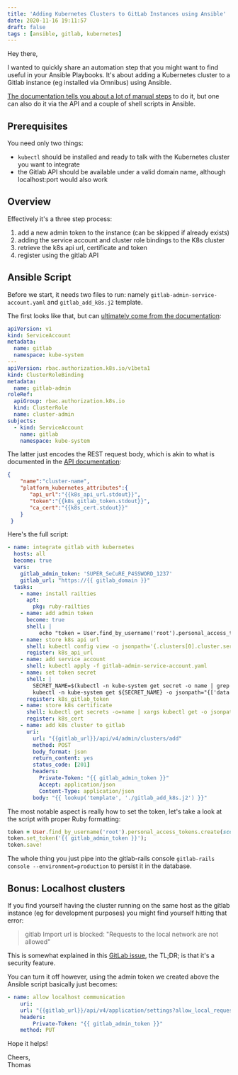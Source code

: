 ```yaml
---
title: 'Adding Kubernetes Clusters to GitLab Instances using Ansible'
date: 2020-11-16 19:11:57
draft: false
tags : [ansible, gitlab, kubernetes]
---
```


Hey there,

I wanted to quickly share an automation step that you might want to find useful in your Ansible Playbooks. 
It's about adding a Kubernetes cluster to a Gitlab instance (eg installed via Omnibus) using Ansible. 

[The documentation tells you about a lot of manual steps](https://docs.gitlab.com/ee/user/project/clusters/add_remove_clusters.html#existing-kubernetes-cluster) to do it, but one can also do it via the API and a couple of shell scripts in Ansible. 

## Prerequisites

You need only two things: 

* `kubectl` should be installed and ready to talk with the Kubernetes cluster you want to integrate
* the Gitlab API should be available under a valid domain name, although localhost:port would also work

## Overview

Effectively it's a three step process:

1. add a new admin token to the instance (can be skipped if already exists)
2. adding the service account and cluster role bindings to the K8s cluster
3. retrieve the k8s api url, certificate and token
4. register using the gitlab API

## Ansible Script

Before we start, it needs two files to run: namely `gitlab-admin-service-account.yaml` and `gitlab_add_k8s.j2` template.

The first looks like that, but can [ultimately come from the documentation](https://docs.gitlab.com/ee/user/project/clusters/add_remove_clusters.html#existing-kubernetes-cluster):

```yaml
apiVersion: v1
kind: ServiceAccount
metadata:
  name: gitlab
  namespace: kube-system
---
apiVersion: rbac.authorization.k8s.io/v1beta1
kind: ClusterRoleBinding
metadata:
  name: gitlab-admin
roleRef:
  apiGroup: rbac.authorization.k8s.io
  kind: ClusterRole
  name: cluster-admin
subjects:
  - kind: ServiceAccount
    name: gitlab
    namespace: kube-system
```

The latter just encodes the REST request body, which is akin to what is documented in the [API documentation](https://docs.gitlab.com/ee/api/project_clusters.html#add-existing-cluster-to-project):

```json
{
    "name":"cluster-name",
    "platform_kubernetes_attributes":{
       "api_url":"{{k8s_api_url.stdout}}", 
       "token":"{{k8s_gitlab_token.stdout}}",
       "ca_cert":"{{k8s_cert.stdout}}"
    }
 }
```

Here's the full script:  
```yaml
- name: integrate gitlab with kubernetes
  hosts: all
  become: true
  vars:
    gitlab_admin_token: 'SUPER_SeCuRE_P4SSWORD_1237'
    gitlab_url: "https://{{ gitlab_domain }}"
  tasks:
    - name: install railties
      apt:
        pkg: ruby-railties
    - name: add admin token
      become: true
      shell: |
          echo "token = User.find_by_username('root').personal_access_tokens.create(scopes: [:api, :sudo], name: 'Automation token'); token.set_token('{{ gitlab_admin_token }}'); token.save!" | gitlab-rails console --environment=production
    - name: store k8s api url
      shell: kubectl config view -o jsonpath='{.clusters[0].cluster.server}'
      register: k8s_api_url
    - name: add service account
      shell: kubectl apply -f gitlab-admin-service-account.yaml
    - name: set token secret
      shell: |
        SECRET_NAME=$(kubectl -n kube-system get secret -o name | grep gitlab)
        kubectl -n kube-system get ${SECRET_NAME} -o jsonpath="{['data']['token']}" | base64 -d
      register: k8s_gitlab_token
    - name: store k8s certificate
      shell: kubectl get secrets -o=name | xargs kubectl get -o jsonpath="{['data']['ca\.crt']}" | base64 -d | sed -E ':a;N;$!ba;s/\r{0,1}\n/\\n/g'
      register: k8s_cert
    - name: add k8s cluster to gitlab
      uri:
        url: "{{gitlab_url}}/api/v4/admin/clusters/add"
        method: POST
        body_format: json
        return_content: yes
        status_code: [201]
        headers:
          Private-Token: "{{ gitlab_admin_token }}"
          Accept: application/json
          Content-Type: application/json
        body: "{{ lookup('template', './gitlab_add_k8s.j2') }}"
```

The most notable aspect is really how to set the token, let's take a look at the script with proper Ruby formatting:

```ruby
token = User.find_by_username('root').personal_access_tokens.create(scopes: [:api, :sudo], name: 'Automation token'); 
token.set_token('{{ gitlab_admin_token }}'); 
token.save!
```

The whole thing you just pipe into the gitlab-rails console `gitlab-rails console --environment=production` to persist it in the database.


## Bonus: Localhost clusters

If you find yourself having the cluster running on the same host as the gitlab instance (eg for development purposes) you might find yourself hitting that error:

> gitlab Import url is blocked: "Requests to the local network are not allowed"

This is somewhat explained in this [GitLab issue](https://gitlab.com/gitlab-org/gitlab/-/issues/26845), the TL;DR; is that it's a security feature.

You can turn it off however, using the admin token we created above the Ansible script basically just becomes:

```yaml
- name: allow localhost communication
    uri:
    url: "{{gitlab_url}}/api/v4/application/settings?allow_local_requests_from_hooks_and_services=true"
    headers:
        Private-Token: "{{ gitlab_admin_token }}"
    method: PUT
```

Hope it helps!

Cheers,  
Thomas